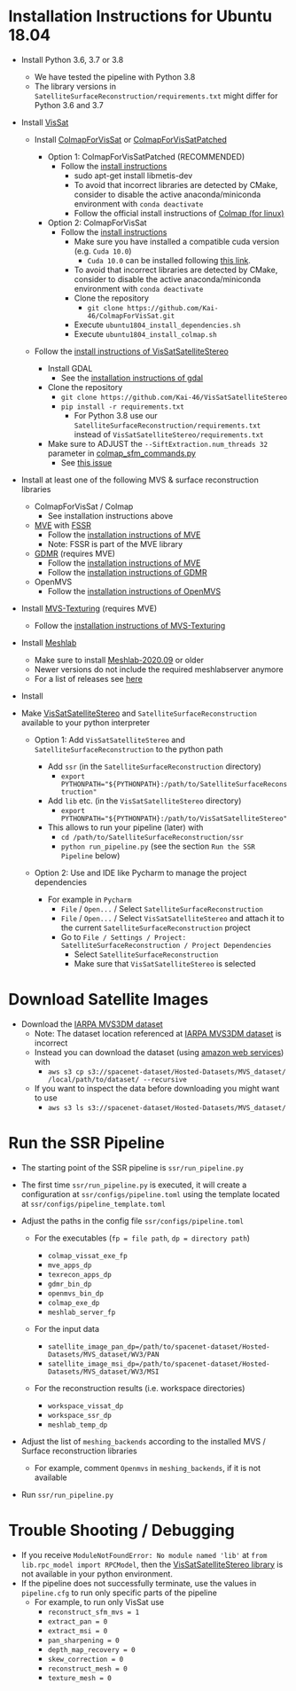# Installation Instructions for Ubuntu 18.04

- Install Python 3.6, 3.7 or 3.8
    - We have tested the pipeline with Python 3.8
    - The library versions in ```SatelliteSurfaceReconstruction/requirements.txt``` might differ for Python 3.6 and 3.7

- Install [VisSat](https://openaccess.thecvf.com/content_ICCVW_2019/html/3DRW/Zhang_Leveraging_Vision_Reconstruction_Pipelines_for_Satellite_Imagery_ICCVW_2019_paper.html)
    - Install [ColmapForVisSat](https://github.com/Kai-46/ColmapForVisSat) or [ColmapForVisSatPatched](https://github.com/SBCV/ColmapForVisSatPatched)
        - Option 1: ColmapForVisSatPatched (RECOMMENDED)
            - Follow the [install instructions](https://github.com/SBCV/ColmapForVisSatPatched#build-patched-colmap-repository)
                - sudo apt-get install libmetis-dev
                - To avoid that incorrect libraries are detected by CMake, consider to disable the active anaconda/miniconda environment with `conda deactivate`
                - Follow the official install instructions of [Colmap (for linux)](https://colmap.github.io/install.html#linux)
        - Option 2: ColmapForVisSat 
            - Follow the [install instructions](https://github.com/Kai-46/ColmapForVisSat)
                - Make sure you have installed a compatible cuda version (e.g. ```Cuda 10.0```)
                    - ```Cuda 10.0``` can be installed following [this link](https://developer.nvidia.com/cuda-10.0-download-archive?target_os=Linux&target_arch=x86_64).
                - To avoid that incorrect libraries are detected by CMake, consider to disable the active anaconda/miniconda environment with `conda deactivate`
                - Clone the repository
                    - ```git clone https://github.com/Kai-46/ColmapForVisSat.git```
                - Execute ``ubuntu1804_install_dependencies.sh``
                - Execute ``ubuntu1804_install_colmap.sh``
    
    - Follow the [install instructions of VisSatSatelliteStereo](https://github.com/Kai-46/VisSatSatelliteStereo)
        - Install GDAL
            - See the [installation instructions of gdal](https://mothergeo-py.readthedocs.io/en/latest/development/how-to/gdal-ubuntu-pkg.html)
        - Clone the repository
            - ```git clone https://github.com/Kai-46/VisSatSatelliteStereo```
            - ```pip install -r requirements.txt```
                - For Python 3.8 use our ```SatelliteSurfaceReconstruction/requirements.txt``` instead of ```VisSatSatelliteStereo/requirements.txt```
                <!--
                - The library versions have been adjusted for Python 3.8 including: 
                    - ```lxml>=4.3.0``` instead of ```lxml==4.3.0```
                    - ```matplotlib==3.2.1``` instead of ```matplotlib==3.0.0```
                    - ```numba>=0.41``` instead of ```numba==0.41.0```
                    - ```numpy>=1.17``` instead of ```numpy==1.15.4```
                    - ```scipy>=1.1``` instead of ```scipy==1.1.0```
                    - ```opencv-python>=4.0``` instead of ```opencv-python==4.0.0.21```
                    - ```open3d-python==0.6.0.0``` deleted
                    - ```numpy-groupies>=0.9.9``` instead of ```numpy-groupies>=0.9.9```
                    - ```pyproj>=2.4.0``` instead of ```pyproj==2.4.0```
                -->
        - Make sure to ADJUST the ```--SiftExtraction.num_threads 32``` parameter in [colmap_sfm_commands.py](https://github.com/Kai-46/VisSatSatelliteStereo/blob/c6cb1b4ca6bfc6f7210707333db3bbd8931a6265/colmap_sfm_commands.py#L54)
            - See [this issue](https://github.com/Kai-46/VisSatSatelliteStereo/issues/1)
   
- Install at least one of the following MVS & surface reconstruction libraries
    - ColmapForVisSat / Colmap
        - See installation instructions above
    - [MVE](http://www.simonfuhrmann.de/papers/gch2014-mve.pdf) with [FSSR](http://www.simonfuhrmann.de/papers/sg2014-fssr.pdf)
        - Follow the [installation instructions of MVE](https://github.com/simonfuhrmann/mve)
        - Note: FSSR is part of the MVE library 
    - [GDMR](https://lmb.informatik.uni-freiburg.de/Publications/2017/UB17/ummenhofer2017Global.pdf) (requires MVE)
        - Follow the [installation instructions of MVE](https://github.com/simonfuhrmann/mve)
        - Follow the [installation instructions of GDMR](https://lmb.informatik.uni-freiburg.de/people/ummenhof/multiscalefusion/) 
    - OpenMVS
        - Follow the [installation instructions of OpenMVS](https://github.com/cdcseacave/openMVS)


- Install [MVS-Texturing](https://github.com/nmoehrle/mvs-texturing) (requires MVE)
    - Follow the [installation instructions of MVS-Texturing](https://github.com/nmoehrle/mvs-texturing)
   
- Install [Meshlab](https://github.com/cnr-isti-vclab/meshlab) 
    - Make sure to install [Meshlab-2020.09](https://github.com/cnr-isti-vclab/meshlab/releases/tag/Meshlab-2020.09) or older
    - Newer versions do not include the required meshlabserver anymore
    - For a list of releases see [here](https://github.com/cnr-isti-vclab/meshlab/releases) 

- Install [](https://lmb.informatik.uni-freiburg.de/people/ummenhof/multiscalefusion/)

- Make [VisSatSatelliteStereo](https://github.com/Kai-46/VisSatSatelliteStereo) and ```SatelliteSurfaceReconstruction``` available to your python interpreter
    - Option 1: Add `VisSatSatelliteStereo` and `SatelliteSurfaceReconstruction` to the python path
        - Add `ssr` (in the `SatelliteSurfaceReconstruction` directory)
            - `export PYTHONPATH="${PYTHONPATH}:/path/to/SatelliteSurfaceReconstruction"`
        - Add `lib` etc. (in the `VisSatSatelliteStereo` directory)
            - `export PYTHONPATH="${PYTHONPATH}:/path/to/VisSatSatelliteStereo"`
        - This allows to run your pipeline (later) with
            - `cd /path/to/SatelliteSurfaceReconstruction/ssr`
            - `python run_pipeline.py` (see the section `Run the SSR Pipeline` below)
        
    - Option 2: Use and IDE like Pycharm to manage the project dependencies
        - For example in ```Pycharm```
            - `File` / `Open...` / Select ```SatelliteSurfaceReconstruction```
            - `File` / `Open...` / Select ```VisSatSatelliteStereo``` and attach it to the current ```SatelliteSurfaceReconstruction``` project
            - Go to ```File / Settings / Project: SatelliteSurfaceReconstruction / Project Dependencies ```
                - Select ```SatelliteSurfaceReconstruction```
                - Make sure that ```VisSatSatelliteStereo``` is selected


# Download Satellite Images

- Download the [IARPA MVS3DM dataset](https://spacenet.ai/iarpa-multi-view-stereo-3d-mapping/) 
    - Note: The dataset location referenced at [IARPA MVS3DM dataset](https://spacenet.ai/iarpa-multi-view-stereo-3d-mapping/) is incorrect
    - Instead you can download the dataset (using [amazon web services](https://aws.amazon.com)) with
        - ```aws s3 cp s3://spacenet-dataset/Hosted-Datasets/MVS_dataset/ /local/path/to/dataset/ --recursive```
    - If you want to inspect the data before downloading you might want to use 
        - ```aws s3 ls s3://spacenet-dataset/Hosted-Datasets/MVS_dataset/```


# Run the SSR Pipeline

- The starting point of the SSR pipeline is ```ssr/run_pipeline.py```
- The first time ```ssr/run_pipeline.py``` is executed, it will create a configuration at ```ssr/configs/pipeline.toml``` using the template located at ```ssr/configs/pipeline_template.toml```

- Adjust the paths in the config file ```ssr/configs/pipeline.toml```
    - For the executables (```fp = file path```, ```dp = directory path```)
        - ```colmap_vissat_exe_fp```
        - ```mve_apps_dp```
        - ```texrecon_apps_dp```
        - ```gdmr_bin_dp```
        - ```openmvs_bin_dp```
        - ```colmap_exe_dp```
        - ```meshlab_server_fp```

    - For the input data
        - ```satellite_image_pan_dp=/path/to/spacenet-dataset/Hosted-Datasets/MVS_dataset/WV3/PAN```
        - ```satellite_image_msi_dp=/path/to/spacenet-dataset/Hosted-Datasets/MVS_dataset/WV3/MSI```
        
    - For the reconstruction results (i.e. workspace directories)
        - ```workspace_vissat_dp```
        - ```workspace_ssr_dp```
        - ```meshlab_temp_dp```

- Adjust the list of ```meshing_backends``` according to the installed MVS / Surface reconstruction libraries
    - For example, comment ```Openmvs``` in ```meshing_backends```, if it is not available 
- Run ```ssr/run_pipeline.py```

# Trouble Shooting / Debugging
- If you receive ```ModuleNotFoundError: No module named 'lib'``` at ```from lib.rpc_model import RPCModel```, then the [VisSatSatelliteStereo library](https://github.com/Kai-46/VisSatSatelliteStereo) is not available in your python environment.
- If the pipeline does not successfully terminate, use the values in ```pipeline.cfg``` to run only specific parts of the pipeline
    - For example, to run only VisSat use
        - ```reconstruct_sfm_mvs = 1```
        - ```extract_pan = 0```
        - ```extract_msi = 0```
        - ```pan_sharpening = 0```
        - ```depth_map_recovery = 0```
        - ```skew_correction = 0```
        - ```reconstruct_mesh = 0```
        - ```texture_mesh = 0```
